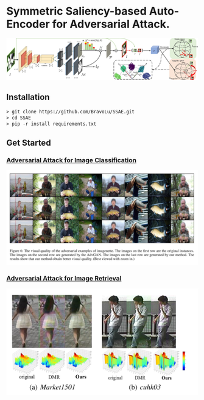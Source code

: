 # Symmetric Saliency-based Auto-Encoder for Adversarial Attack.



![pic](images/framework.jpg)





## Installation

```
> git clone https://github.com/BravoLu/SSAE.git
> cd SSAE
> pip -r install requirements.txt
```

## Get Started
### [Adversarial Attack for Image Classification](classification/)

![pic](images/ic.jpg)

### [Adversarial Attack for Image Retrieval](reid/)

![pic](images/ir.jpg)

